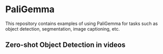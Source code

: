 # PaliGemma
This repository contains examples of using PaliGemma for tasks such as object detection, segmentation, image captioning, etc.

## Zero-shot Object Detection in videos

